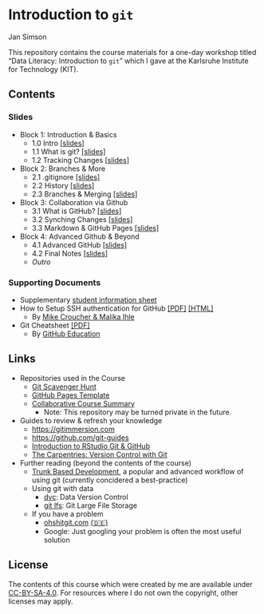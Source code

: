 Introduction to `git`
================
Jan Simson

This repository contains the course materials for a one-day workshop
titled “Data Literacy: Introduction to `git`” which I gave at the
Karlsruhe Institute for Technology (KIT).

## Contents

### Slides

- Block 1: Introduction & Basics
  - 1.0 Intro [\[slides\]](output/1.0-intro.html)
  - 1.1 What is git? [\[slides\]](output/1.1-what_is_git.html)
  - 1.2 Tracking Changes [\[slides\]](output/1.2-tracking_changes.html)
- Block 2: Branches & More
  - 2.1 .gitignore [\[slides\]](output/2.1-gitignore.html)
  - 2.2 History [\[slides\]](output/2.2-history.html)
  - 2.3 Branches & Merging
    [\[slides\]](output/2.3-branches_merging.html)
- Block 3: Collaboration via Github
  - 3.1 What is GitHub? [\[slides\]](output/3.1-what_is_github.html)
  - 3.2 Synching Changes [\[slides\]](output/3.2-synching_changes.html)
  - 3.3 Markdown & GitHub Pages
    [\[slides\]](output/3.3-pages_markdown.html)
- Block 4: Advanced Github & Beyond
  - 4.1 Advanced GitHub [\[slides\]](output/4.1-advanced_github.html)
  - 4.2 Final Notes [\[slides\]](output/4.2-final_notes.html)
  - *Outro*

<!-- *: Since they have to be manually generated, the PDF version of slides may be slightly outdated. Please refer to [this guide](https://revealjs.com/pdf-export/), on how to export your own PDF version from the online slides. -->

### Supporting Documents

- Supplementary [student information
  sheet](output/resources/student-info/student-info.pdf)
- How to Setup SSH authentication for GitHub
  [\[PDF\]](output/resources/ssh/how-to-setup-github-ssh.pdf)
  [\[HTML\]](https://malikaihle.github.io/Introduction-RStudio-Git-GitHub/SSH.html)
  - By [Mike Croucher & Malika
    Ihle](https://github.com/MalikaIhle/Introduction-RStudio-Git-GitHub)
- Git Cheatsheet [\[PDF\]](resources/git-cheat-sheet-education.pdf)
  - By [GitHub Education](https://education.github.com/)

## Links

- Repositories used in the Course
  - [Git Scavenger
    Hunt](https://github.com/open-teaching/git-scavenger-hunt)
  - [GitHub Pages
    Template](https://github.com/open-teaching/gh-pages-template)
  - [Collaborative Course
    Summary](https://github.com/open-teaching/git-course-summary-ws22)
    - Note: This repository may be turned private in the future.
- Guides to review & refresh your knowledge
  - <https://gitimmersion.com>
  - <https://github.com/git-guides>
  - [Introduction to RStudio Git &
    GitHub](https://malikaihle.github.io/Introduction-RStudio-Git-GitHub/)
  - [The Carpentries: Version Control with
    Git](https://swcarpentry.github.io/git-novice/)
- Further reading (beyond the contents of the course)
  - [Trunk Based
    Development](https://www.atlassian.com/continuous-delivery/continuous-integration/trunk-based-development),
    a popular and advanced workflow of using git (currently concidered a
    best-practice)
  - Using git with data
    - [dvc](https://dvc.org/): Data Version Control
    - [git lfs](https://git-lfs.github.com/): Git Large File Storage
  - If you have a problem
    - [ohshitgit.com](https://ohshitgit.com/)
      [(🇩🇪)](https://ohshitgit.com/de)
    - Google: Just googling your problem is often the most useful
      solution

## License

The contents of this course which were created by me are available under
[CC-BY-SA-4.0](https://creativecommons.org/licenses/by-sa/4.0/). For
resources where I do not own the copyright, other licenses may apply.
